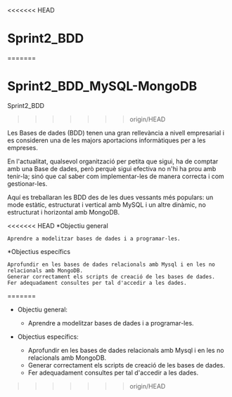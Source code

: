 <<<<<<< HEAD
# Sprint2_BDD
=======
# Sprint2_BDD_MySQL-MongoDB
Sprint2_BDD
>>>>>>> origin/HEAD

Les Bases de dades (BDD) tenen una gran rellevància a nivell empresarial i es consideren una de les majors aportacions informàtiques per a les empreses.

En l'actualitat, qualsevol organització per petita que sigui, ha de comptar amb una Base de dades, però perquè sigui efectiva no n'hi ha prou amb tenir-la; sinó que cal saber com implementar-les de manera correcta i com gestionar-les.

Aquí es treballaran les BDD des de les dues vessants més populars: un mode estàtic, estructurat i vertical amb MySQL i un altre dinàmic, no estructurat i horizontal amb MongoDB.

<<<<<<< HEAD
*Objectiu general

    Aprendre a modelitzar bases de dades i a programar-les.

*Objectius específics

    Aprofundir en les bases de dades relacionals amb Mysql i en les no relacionals amb MongoDB.
    Generar correctament els scripts de creació de les bases de dades.
    Fer adequadament consultes per tal d'accedir a les dades.
=======
* Objectiu general:

  - Aprendre a modelitzar bases de dades i a programar-les.

* Objectius específics:

  - Aprofundir en les bases de dades relacionals amb Mysql i en les no relacionals amb MongoDB.
  - Generar correctament els scripts de creació de les bases de dades.
  - Fer adequadament consultes per tal d'accedir a les dades.
>>>>>>> origin/HEAD
